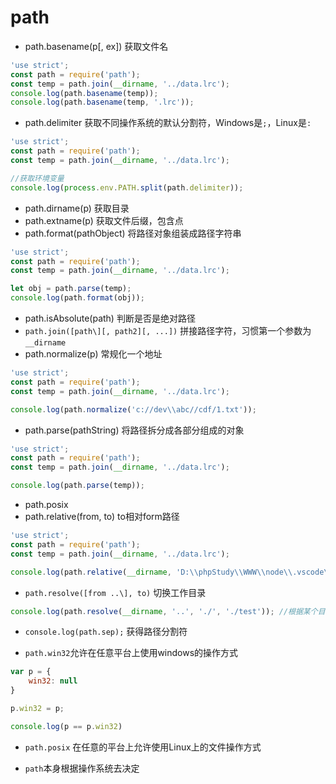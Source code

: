 # path

- path.basename(p[, ex\]) 获取文件名

```javascript
'use strict';
const path = require('path');
const temp = path.join(__dirname, '../data.lrc'); 
console.log(path.basename(temp));
console.log(path.basename(temp, '.lrc'));
```

- path.delimiter 获取不同操作系统的默认分割符，Windows是`;`，Linux是`:`

```javascript
'use strict';
const path = require('path');
const temp = path.join(__dirname, '../data.lrc'); 

//获取环境变量
console.log(process.env.PATH.split(path.delimiter));
```

- path.dirname(p)  获取目录
- path.extname(p) 获取文件后缀，包含点
- path.format(pathObject)  将路径对象组装成路径字符串

```javascript
'use strict';
const path = require('path');
const temp = path.join(__dirname, '../data.lrc'); 

let obj = path.parse(temp);
console.log(path.format(obj));
```

- path.isAbsolute(path) 判断是否是绝对路径
- `path.join([path\][, path2][, ...])` 拼接路径字符，习惯第一个参数为`__dirname`
- path.normalize(p) 常规化一个地址

```javascript
'use strict';
const path = require('path');
const temp = path.join(__dirname, '../data.lrc'); 

console.log(path.normalize('c://dev\\abc//cdf/1.txt'));
```

- path.parse(pathString) 将路径拆分成各部分组成的对象

```javascript
'use strict';
const path = require('path');
const temp = path.join(__dirname, '../data.lrc'); 

console.log(path.parse(temp));
```

- path.posix
- path.relative(from, to)  to相对form路径

```javascript
'use strict';
const path = require('path');
const temp = path.join(__dirname, '../data.lrc'); 

console.log(path.relative(__dirname, 'D:\\phpStudy\\WWW\\node\\.vscode\\tasks.json'))
```

- `path.resolve([from ..\], to)` 切换工作目录

```javascript
console.log(path.resolve(__dirname, '..', './', './test')); //根据某个目录做目录的切换，返回最后得到的位置
```

- `console.log(path.sep);` 获得路径分割符


- `path.win32`允许在任意平台上使用windows的操作方式 

```javascript
var p = {
	win32: null
}

p.win32 = p;

console.log(p == p.win32)
```

- `path.posix` 在任意的平台上允许使用Linux上的文件操作方式


- `path`本身根据操作系统去决定

